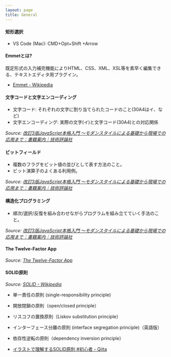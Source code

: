 ```yaml
---
layout: page
title: General
---
```


#### 矩形選択
* VS Code (Mac): CMD+Opt+Shift +Arrow

#### Emmetとは?
既定形式の入力補完機能によりHTML、CSS、XML、XSL等を素早く編集できる、テキストエディタ用プラグイン。
* [Emmet - Wikipedia](https://ja.wikipedia.org/wiki/Emmet)

#### 文字コードと文字エンコーディング
* 文字コード: それぞれの文字に割り当てられたコードのこと(30A4はイ、など)
* 文字エンコーディング: 実際の文字(イ)と文字コード(30A4)との対応関係

*Source: [改訂3版JavaScript本格入門 ～モダンスタイルによる基礎から現場での応用まで：書籍案内｜技術評論社](https://gihyo.jp/book/2023/978-4-297-13288-0)*


#### ビットフィールド
* 複数のフラグをビット値の並びとして表す方法のこと。
* ビット演算子のよくある利用例。

*Source: [改訂3版JavaScript本格入門 ～モダンスタイルによる基礎から現場での応用まで：書籍案内｜技術評論社](https://gihyo.jp/book/2023/978-4-297-13288-0)*

#### 構造化プログラミング
* 順次/選択/反復を組み合わせながらプログラムを組み立てていく手法のこと。

*Source: [改訂3版JavaScript本格入門 ～モダンスタイルによる基礎から現場での応用まで：書籍案内｜技術評論社](https://gihyo.jp/book/2023/978-4-297-13288-0)*

#### The Twelve-Factor App
*Source: [The Twelve-Factor App](https://12factor.net/)*

#### SOLID原則
*Source: [SOLID - Wikipedia](https://ja.wikipedia.org/wiki/SOLID)*


* 単一責任の原則 (single-responsibility principle)
* 開放閉鎖の原則（open/closed principle）
* リスコフの置換原則（Liskov substitution principle）
* インターフェース分離の原則 (interface segregation principle)（英語版）
* 依存性逆転の原則（dependency inversion principle）


* [イラストで理解するSOLID原則 #初心者 - Qiita](https://qiita.com/baby-degu/items/d058a62f145235a0f007)